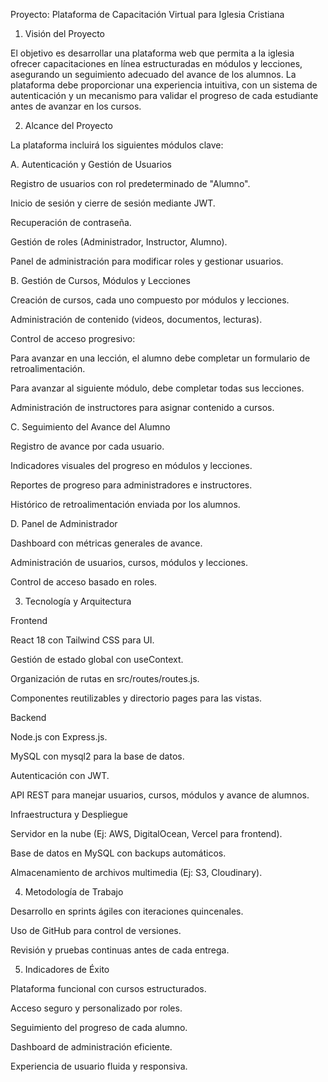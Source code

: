 Proyecto: Plataforma de Capacitación Virtual para Iglesia Cristiana

1. Visión del Proyecto

El objetivo es desarrollar una plataforma web que permita a la iglesia ofrecer capacitaciones en línea estructuradas en módulos y lecciones, asegurando un seguimiento adecuado del avance de los alumnos. La plataforma debe proporcionar una experiencia intuitiva, con un sistema de autenticación y un mecanismo para validar el progreso de cada estudiante antes de avanzar en los cursos.

2. Alcance del Proyecto

La plataforma incluirá los siguientes módulos clave:

A. Autenticación y Gestión de Usuarios

Registro de usuarios con rol predeterminado de "Alumno".

Inicio de sesión y cierre de sesión mediante JWT.

Recuperación de contraseña.

Gestión de roles (Administrador, Instructor, Alumno).

Panel de administración para modificar roles y gestionar usuarios.

B. Gestión de Cursos, Módulos y Lecciones

Creación de cursos, cada uno compuesto por módulos y lecciones.

Administración de contenido (videos, documentos, lecturas).

Control de acceso progresivo:

Para avanzar en una lección, el alumno debe completar un formulario de retroalimentación.

Para avanzar al siguiente módulo, debe completar todas sus lecciones.

Administración de instructores para asignar contenido a cursos.

C. Seguimiento del Avance del Alumno

Registro de avance por cada usuario.

Indicadores visuales del progreso en módulos y lecciones.

Reportes de progreso para administradores e instructores.

Histórico de retroalimentación enviada por los alumnos.

D. Panel de Administrador

Dashboard con métricas generales de avance.

Administración de usuarios, cursos, módulos y lecciones.

Control de acceso basado en roles.

3. Tecnología y Arquitectura

Frontend

React 18 con Tailwind CSS para UI.

Gestión de estado global con useContext.

Organización de rutas en src/routes/routes.js.

Componentes reutilizables y directorio pages para las vistas.

Backend

Node.js con Express.js.

MySQL con mysql2 para la base de datos.

Autenticación con JWT.

API REST para manejar usuarios, cursos, módulos y avance de alumnos.

Infraestructura y Despliegue

Servidor en la nube (Ej: AWS, DigitalOcean, Vercel para frontend).

Base de datos en MySQL con backups automáticos.

Almacenamiento de archivos multimedia (Ej: S3, Cloudinary).

4. Metodología de Trabajo

Desarrollo en sprints ágiles con iteraciones quincenales.

Uso de GitHub para control de versiones.

Revisión y pruebas continuas antes de cada entrega.

5. Indicadores de Éxito

Plataforma funcional con cursos estructurados.

Acceso seguro y personalizado por roles.

Seguimiento del progreso de cada alumno.

Dashboard de administración eficiente.

Experiencia de usuario fluida y responsiva.
